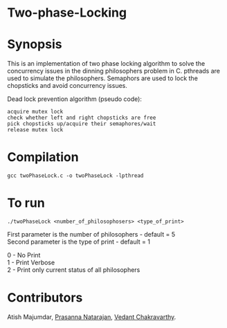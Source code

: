 # Two-phase-Locking

# Synopsis

This is an implementation of two phase locking algorithm to solve the concurrency issues in the dinning philosophers problem in C.
pthreads are used to simulate the philosophers. Semaphors are used to lock the chopsticks and avoid concurrency issues. 


Dead lock prevention algorithm (pseudo code):

	acquire mutex lock
	check whether left and right chopsticks are free
	pick chopsticks up/acquire their semaphores/wait
	release mutex lock

# Compilation

  `gcc twoPhaseLock.c -o twoPhaseLock -lpthread`
  
# To run
  
  `./twoPhaseLock <number_of_philosophosers> <type_of_print>`
  
First parameter is the number of philosophers - default = 5  
Second parameter is the type of print  - default = 1
  
  0	-	No Print  
  1	-	Print Verbose  
  2	-	Print only current status of all philosophers  

# Contributors

Atish Majumdar,
<a href = "https://github.com/Prasannacool">Prasanna Natarajan</a>,
<a href = "https://github.com/vedantcj/">Vedant Chakravarthy</a>.
